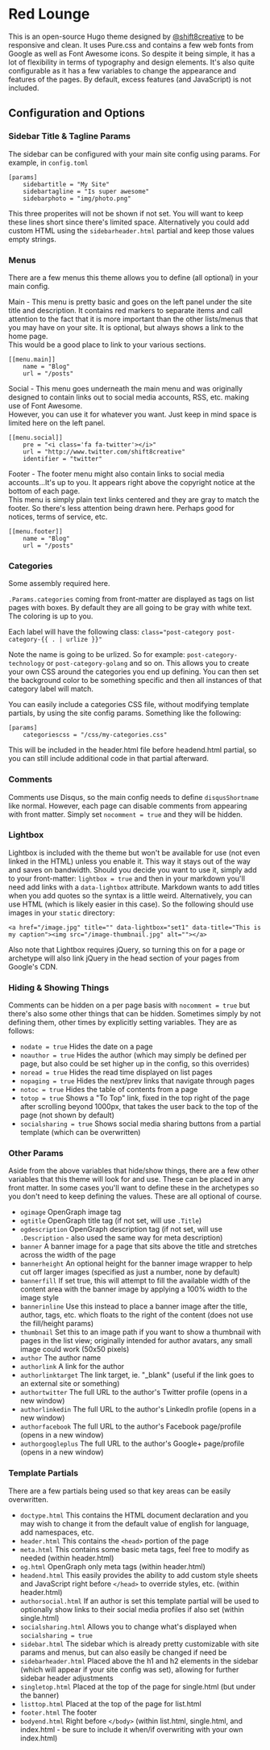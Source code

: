Red Lounge
===========

This is an open-source Hugo theme designed by [@shift8creative](http://www.twitter.com/shift8creative) to be responsive and clean. It uses Pure.css and contains a few web fonts from Google as well as Font Awesome icons. 
So despite it being simple, it has a lot of flexibility in terms of typography and design elements. It's also quite configurable as it has a few variables to change the
appearance and features of the pages. By default, excess features (and JavaScript) is not included.

## Configuration and Options

### Sidebar Title & Tagline Params

The sidebar can be configured with your main site config using params. For example, in ```config.toml```

```
[params]
	sidebartitle = "My Site"
	sidebartagline = "Is super awesome"
    sidebarphoto = "img/photo.png"
```

This three properites will not be shown if not set. You will want to keep these lines short since there's limited space. 
Alternatively you could add custom HTML using the ```sidebarheader.html``` partial and keep those values empty strings.

### Menus

There are a few menus this theme allows you to define (all optional) in your main config.

Main - This menu is pretty basic and goes on the left panel under the site title and description. It contains red markers to separate items and call attention to the 
fact that it is more important than the other lists/menus that you may have on your site. It is optional, but always shows a link to the home page.    
This would be a good place to link to your various sections.

```
[[menu.main]]
    name = "Blog"
    url = "/posts"
```


Social - This menu goes underneath the main menu and was originally designed to contain links out to social media accounts, RSS, etc. making use of Font Awesome.    
However, you can use it for whatever you want. Just keep in mind space is limited here on the left panel.

```
[[menu.social]]
	pre = "<i class='fa fa-twitter'></i>"
    url = "http://www.twitter.com/shift8creative"
    identifier = "twitter"
```

Footer - The footer menu might also contain links to social media accounts...It's up to you. It appears right above the copyright notice at the bottom of each page.    
This menu is simply plain text links centered and they are gray to match the footer. So there's less attention being drawn here. Perhaps good for notices, terms of service, etc.

```
[[menu.footer]]
    name = "Blog"
    url = "/posts"
```

### Categories

Some assembly required here.

```.Params.categories``` coming from front-matter are displayed as tags on list pages with boxes. By default they are all going to be gray with white text. The coloring is up to you.

Each label will have the following class: ```class="post-category post-category-{{ . | urlize }}"```

Note the name is going to be urlized. So for example: ```post-category-technology``` or ```post-category-golang``` and so on. This allows you to create your own CSS around the 
categories you end up defining. You can then set the background color to be something specific and then all instances of that category label will match.

You can easily include a categories CSS file, without modifying template partials, by using the site config params. Something like the following:

```
[params]
	categoriescss = "/css/my-categories.css"
```

This will be included in the header.html file before headend.html partial, so you can still include additional code in that partial afterward.

### Comments

Comments use Disqus, so the main config needs to define ```disqusShortname``` like normal. However, each page can disable comments from appearing with front matter. Simply set 
```nocomment = true``` and they will be hidden.

### Lightbox

Lightbox is included with the theme but won't be available for use (not even linked in the HTML) unless you enable it. This way it stays out of the way and saves on bandwidth. 
Should you decide you want to use it, simply add to your front-matter: ```lightbox = true``` and then in your markdown you'll need add links with a ```data-lightbox``` attribute. 
Markdown wants to add titles when you add quotes so the syntax is a little weird. Alternatively, you can use HTML (which is likely easier in this case). So the following should 
use images in your ```static``` directory:

```
<a href="/image.jpg" title="" data-lightbox="set1" data-title="This is my caption"><img src="/image-thumbnail.jpg" alt=""></a>
``` 

Also note that Lightbox requires jQuery, so turning this on for a page or archetype will also link jQuery in the head section of your pages from Google's CDN.

### Hiding & Showing Things

Comments can be hidden on a per page basis with ```nocomment = true``` but there's also some other things that can be hidden. Sometimes simply by not defining them, other times 
by explicitly setting variables. They are as follows:

 - ```nodate = true``` Hides the date on a page
 - ```noauthor = true``` Hides the author (which may simply be defined per page, but also could be set higher up in the config, so this overrides)
 - ```noread = true``` Hides the read time displayed on list pages
 - ```nopaging = true``` Hides the next/prev links that navigate through pages
 - ```notoc = true``` Hides the table of contents from a page
 - ```totop = true``` Shows a "To Top" link, fixed in the top right of the page after scrolling beyond 1000px, that takes the user back to the top of the page (not shown by default)
 - ```socialsharing = true``` Shows social media sharing buttons from a partial template (which can be overwritten)

### Other Params

 Aside from the above variables that hide/show things, there are a few other variables that this theme will look for and use. These can be placed in any front matter. In some cases 
 you'll want to define these in the archetypes so you don't need to keep defining the values. These are all optional of course.

 - ```ogimage``` OpenGraph image tag
 - ```ogtitle``` OpenGraph title tag (if not set, will use ```.Title```)
 - ```ogdescription``` OpenGraph description tag (if not set, will use ```.Description``` - also used the same way for meta description)
 - ```banner``` A banner image for a page that sits above the title and stretches across the width of the page
 - ```bannerheight``` An optional height for the banner image wrapper to help cut off larger images (specified as just a number, none by default)
 - ```bannerfill``` If set true, this will attempt to fill the available width of the content area with the banner image by applying a 100% width to the image style
 - ```bannerinline``` Use this instead to place a banner image after the title, author, tags, etc. which floats to the right of the content (does not use the fill/height params)
 - ```thumbnail``` Set this to an image path if you want to show a thumbnail with pages in the list view; originally intended for author avatars, any small image could work (50x50 pixels)
 - ```author``` The author name
 - ```authorlink``` A link for the author
 - ```authorlinktarget``` The link target, ie. "_blank" (useful if the link goes to an external site or something)
 - ```authortwitter``` The full URL to the author's Twitter profile (opens in a new window)
 - ```authorlinkedin``` The full URL to the author's LinkedIn profile (opens in a new window)
 - ```authorfacebook``` The full URL to the author's Facebook page/profile (opens in a new window)
 - ```authorgoogleplus``` The full URL to the author's Google+ page/profile (opens in a new window)

### Template Partials

There are a few partials being used so that key areas can be easily overwritten.

 - ```doctype.html``` This contains the HTML document declaration and you may wish to change it from the default value of english for language, add namespaces, etc.
 - ```header.html``` This contains the ```<head>``` portion of the page
 - ```meta.html``` This contains some basic meta tags, feel free to modify as needed (within header.html)
 - ```og.html``` OpenGraph only meta tags (within header.html)
 - ```headend.html``` This easily provides the ability to add custom style sheets and JavaScript right before ```</head>``` to override styles, etc. (within header.html)
 - ```authorsocial.html``` If an author is set this template partial will be used to optionally show links to their social media profiles if also set (within single.html)
 - ```socialsharing.html``` Allows you to change what's displayed when ```socialsharing = true```
 - ```sidebar.html``` The sidebar which is already pretty customizable with site params and menus, but can also easily be changed if need be
 - ```sidebarheader.html``` Placed above the h1 and h2 elements in the sidebar (which will appear if your site config was set), allowing for further sidebar header adjustments
 - ```singletop.html``` Placed at the top of the page for single.html (but under the banner)
 - ```listtop.html``` Placed at the top of the page for list.html
 - ```footer.html``` The footer
 - ```bodyend.html``` Right before ```</body>``` (within list.html, single.html, and index.html - be sure to include it when/if overwriting with your own index.html)